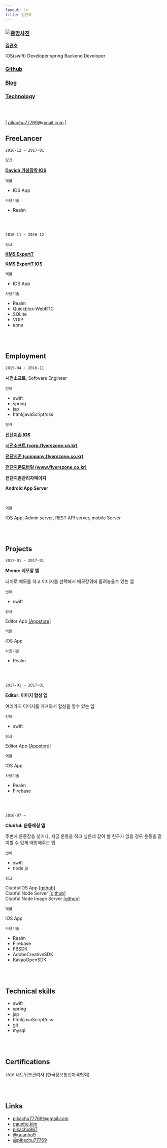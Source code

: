 ```yaml
---
layout: cv
title: 김관호
---
```


### [![증명사진](https://pikachu987.github.io/cv/profile.JPG)](https://pikachu987.github.io/cv/favicon.ico "사진")

<a href="https://pikachu987.github.io/cv/career.doc" class="nameTitle">__김관호__</a>

IOS(swift) Developer  spring Backend Developer

### __[Github](https://github.com/pikachu987/)__

### __[Blog](https://pikachu987.github.io/)__

### __[Technology](https://pikachu987.github.io/tec/)__

<br/><br/>

<div id="webaddress">
|
<a href="mailto:pikachu77769@gmail.com">pikachu77769@gmail.com</a>
|
</div>

## FreeLancer






`2016-12 ~ 2017-01`
<br/>

`링크`

__[Davich 가상장착 IOS]()__

`역활`

* IOS App

`사용기술`

* Realm


<br><br>




`2016-11 ~ 2016-12`
<br/>

`링크`

__[KMS ExpertT](http://www.expertt.cn/)__

__[KMS ExpertT IOS](https://itunes.apple.com/kr/app/id1180869787)__

`역활`

* IOS App

`사용기술`

* Realm
* Quickblox-WebRTC
* SQLite
* VOIP
* apns









<br><br>


## Employment

`2015-04 ~ 2016-11`
<br/>

__시전소프트__, Software Engineer

`언어`

* swift
* spring
* jsp
* html/javaScript/css

`링크`

__[전단지존 IOS](https://itunes.apple.com/kr/app/id1121488884)__

__[시전소프트 (corp.flyerszone.co.kr)](http://corp.flyerszone.co.kr/)__

__[전단지존 (company.flyerszone.co.kr)](http://company.flyerszone.co.kr/)__

__[전단지존모바일 (www.flyerszone.co.kr)](http://www.flyerszone.co.kr/)__

__전단지존관리자페이지__

__Android App Server__

<br/>

`역활`

IOS App, Admin server, REST API server, mobile Server








<br><br>

## Projects

`2017-01 ~ 2017-01`
<br/>

__Memo: 메모장 앱__

터치로 메모를 하고 이미지를 선택해서 메모장위에 올려놓을수 있는 앱

`언어`

* swift

`링크`

Editor App [[Appstore]](https://itunes.apple.com/us/app/editeo/id1194457669?l=ko&ls=1&mt=8)

`역활`

IOS App

`사용기술`

* Realm

<br><br>

`2017-01 ~ 2017-01`
<br/>

__Editor: 이미지 합성 앱__

여러가지 이미지를 가져와서 합성을 할수 있는 앱

`언어`

* swift

`링크`

Editor App [[Appstore]](https://itunes.apple.com/us/app/editeo/id1192981741?l=ko&ls=1&mt=8)

`역활`

IOS App

`사용기술`

* Realm
* Firebase

<br><br>


`2016-07 ~`
<br/>

__Clubful: 운동매칭 앱__

주변에 운동장을 찾거나, 지금 운동을 하고 싶은데 같이 할 친구가 없을 경우 운동을 같이할 수 있게 매칭해주는 앱

`언어`

* swift
* node.js

`링크`

ClubfulIOS App [[github]](https://github.com/decube/ClubfulIOS)
<br>
Clubful Node Server [[github]](https://github.com/decube/ClubfulApiServer)
<br>
Clubful Node Image Server [[github]](https://github.com/decube/DecubeImageServer)
<br>

`역활`

IOS App

`사용기술`

* Realm
* Firebase
* FBSDK
* AdobeCreativeSDK
* KakaoOpenSDK







<br><br>



## Technical skills

* swift
* spring
* jsp
* html/javaScript/css
* git
* mysql







<br><br>


## Certifications

`2016` 네트워크관리사 (한국정보통신자격협회)









<br><br>

## Links

* <i class="fa fa-envelope"></i> <a href="mailto:pikachu77769@gmail.com">pikachu77769@gmail.com</a><br />
*  <i class="fa fa-facebook"></i> <a href="http://facebook.com/gaunho.kim">gaunho.kim</a><br />
* <i class="fa fa-github"></i> <a href="http://github.com/pikachu987">pikachu987</a><br />
*  <i class="fa fa-instagram"></i> <a href="https://www.instagram.com/guanho9/">@guanho9</a><br />
*  <i class="fa fa-twitter"></i> <a href="http://twitter.com/pikachu77769">@pikachu77769</a><br />
